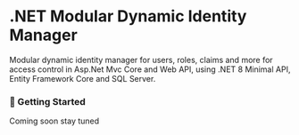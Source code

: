 ﻿# .NET Modular Dynamic Identity Manager

Modular dynamic identity manager for users, roles, claims and more for access control in Asp.Net Mvc Core and Web API, using .NET 8 Minimal API, Entity Framework Core and SQL Server.

### 🚀 Getting Started

Coming soon stay tuned

<!--

### 🏗️ ToDo

- [ ] Move email sending logic to a hosted services
- [ ] Add endpoint for password change (Reset Password)
- [ ] Add endpoints for two-factor authentication and management
- [ ] Add endpoints for downloading and deleting personal data
- [ ] Replacing exceptions with implementation of operation results 
- [ ] Replacing the hosted service email sender using Coravel jobs
- [ ] Replacing the hosted service authorization policy updater using Coravel jobs
- [ ] Add support for relational databases other than MS SQLServer (e.g. MySQL and PostgreSQL)
- [ ] Add support for multi tenancy
- [ ] Add authentication support from third-party providers (e.g. GitHub, Azure)
- [ ] Add API documentation

-->
